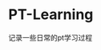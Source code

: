 









































































# PT-Learning
记录一些日常的pt学习过程
